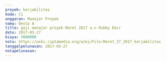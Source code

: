 ```yaml
---
proyek: kerjabilitas
kode: C1
anggaran: Manajer Proyek
nama: Desta A
title: gaji manajer proyek Maret 2017 a.n Rubby Emir
date: 2017-03-27
biaya: 5000000
nota: https://wiki.ciptamedia.org/wiki/File:Maret_27_2017_kerjabilitas_C1_gaji_manajer_proyek_rubby676.jpg
tanggalpelunasan: 2017-03-27
notapelunasan:
---
```

